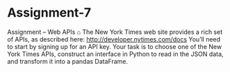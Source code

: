 # Assignment-7
Assignment – Web APIs
⌂
The New York Times web site provides a rich set of APIs, as described here: http://developer.nytimes.com/docs
You’ll need to start by signing up for an API key.
Your task is to choose one of the New York Times APIs, construct an interface in Python to read in the JSON data, and
transform it into a pandas DataFrame.
